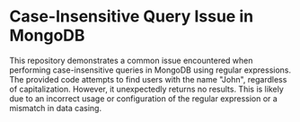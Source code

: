 # Case-Insensitive Query Issue in MongoDB

This repository demonstrates a common issue encountered when performing case-insensitive queries in MongoDB using regular expressions. The provided code attempts to find users with the name "John", regardless of capitalization. However, it unexpectedly returns no results. This is likely due to an incorrect usage or configuration of the regular expression or a mismatch in data casing.